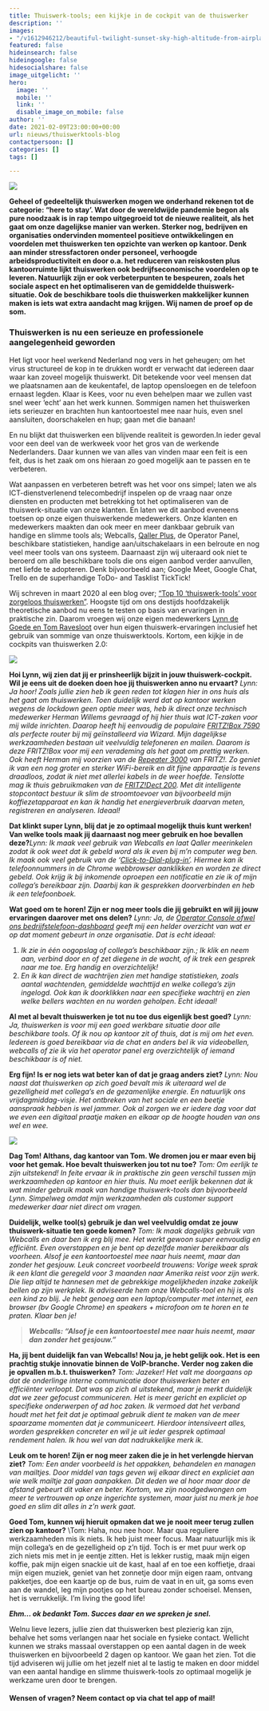 ```yaml
---
title: Thuiswerk-tools; een kijkje in de cockpit van de thuiswerker
description: ''
images:
- "/v1612946212/beautiful-twilight-sunset-sky-high-altitude-from-airplane-cockpit-view_cre5ta.jpg"
featured: false
hideinsearch: false
hideingoogle: false
hidesocialshare: false
image_uitgelicht: ''
hero:
  image: ''
  mobile: ''
  link: ''
  disable_image_on_mobile: false
author: ''
date: 2021-02-09T23:00:00+00:00
url: nieuws/thuiswerktools-blog
contactpersoon: []
categories: []
tags: []

---
```

![](https://res.cloudinary.com/callvoip/image/upload/v1612946212/beautiful-twilight-sunset-sky-high-altitude-from-airplane-cockpit-view_cre5ta.jpg)

**Geheel of gedeeltelijk thuiswerken mogen we onderhand rekenen tot de categorie: “here to stay’. Wat door de wereldwijde pandemie begon als pure noodzaak is in rap tempo uitgegroeid tot de nieuwe realiteit, als het gaat om onze dagelijkse manier van werken. Sterker nog, bedrijven en organisaties ondervinden momenteel positieve ontwikkelingen en voordelen met thuiswerken ten opzichte van werken op kantoor. Denk aan minder stressfactoren onder personeel, verhoogde arbeidsproductiviteit en door o.a. het reduceren van reiskosten plus kantoorruimte lijkt thuiswerken ook bedrijfseconomische voordelen op te leveren. Natuurlijk zijn er ook verbeterpunten te bespeuren, zoals het sociale aspect en het optimaliseren van de gemiddelde thuiswerk-situatie. Ook de beschikbare tools die thuiswerken makkelijker kunnen maken is iets wat extra aandacht mag krijgen. Wij namen de proef op de som.**

### Thuiswerken is nu een serieuze en professionele aangelegenheid geworden

Het ligt voor heel werkend Nederland nog vers in het geheugen; om het virus structureel de kop in te drukken wordt er verwacht dat iedereen daar waar kan zoveel mogelijk thuiswerkt. Dit betekende voor veel mensen dat we plaatsnamen aan de keukentafel, de laptop opensloegen en de telefoon ernaast legden. Klaar is Kees, voor nu even behelpen maar we zullen vast snel weer ‘echt’ aan het werk kunnen. Sommigen namen het thuiswerken iets serieuzer en brachten hun kantoortoestel mee naar huis, even snel aansluiten, doorschakelen en hup; gaan met die banaan!

En nu blijkt dat thuiswerken een blijvende realiteit is geworden.In ieder geval voor een deel van de werkweek voor het gros van de werkende Nederlanders. Daar kunnen we van alles van vinden maar een feit is een feit, dus is het zaak om ons hieraan zo goed mogelijk aan te passen en te verbeteren.

Wat aanpassen en verbeteren betreft was het voor ons simpel; laten we als ICT-dienstverlenend telecombedrijf inspelen op de vraag naar onze diensten en producten met betrekking tot het optimaliseren van de thuiswerk-situatie van onze klanten. En laten we dit aanbod eveneens toetsen op onze eigen thuiswerkende medewerkers. Onze klanten en medewerkers maakten dan ook meer en meer dankbaar gebruik van handige en slimme tools als; Webcalls, [Qaller Plus](https://www.callvoip.nl/telefonie/qaller/), de Operator Panel, beschikbare statistieken, handige aan/uitschakelaars in een belroute en nog veel meer tools van ons systeem. Daarnaast zijn wij uiteraard ook niet te beroerd om alle beschikbare tools die ons eigen aanbod verder aanvullen, met liefde te adopteren. Denk bijvoorbeeld aan; Google Meet, Google Chat, Trello en de superhandige ToDo- and Tasklist TickTick!

Wij schreven in maart 2020 al een blog over; [“Top 10 ‘thuiswerk-tools’ voor zorgeloos thuiswerken”](https://www.callvoip.nl/nieuws/top-10-thuiswerk-tools-voor-zorgeloos-thuiswerken/). Hoogste tijd om ons destijds hoofdzakelijk theoretische aanbod nu eens te testen op basis van ervaringen in praktische zin. Daarom vroegen wij onze eigen medewerkers [Lynn de Goede en Tom Ravesloot](https://www.callvoip.nl/overons/team/) over hun eigen thuiswerk-ervaringen inclusief het gebruik van sommige van onze thuiswerktools. Kortom, een kijkje in de cockpits van thuiswerken 2.0:

![](https://res.cloudinary.com/callvoip/image/upload/v1612453829/Screenshot_34_mgbtoz.png)

<b>Hoi Lynn, wij zien dat jij er prinsheerlijk bijzit in jouw thuiswerk-cockpit. Wil je eens uit de doeken doen hoe jij thuiswerken anno nu ervaart?</b>
_Lynn: Ja hoor! Zoals jullie zien heb ik geen reden tot klagen hier in ons huis als het gaat om thuiswerken. Toen duidelijk werd dat op kantoor werken wegens de lockdown geen optie meer was, heb ik direct onze technisch medewerker Herman Willems gevraagd of hij hier thuis wat ICT-zaken voor mij wilde inrichten. Daarop heeft hij eenvoudig de populaire_ [_FRITZ!Box 7590_](https://fritzshop.nl/fritzbox/592-fritzbox-7590.html) _als perfecte router bij mij geïnstalleerd via Wizard. Mijn dagelijkse werkzaamheden bestaan uit veelvuldig telefoneren en mailen. Daarom is deze FRITZ!Box voor mij een verademing als het gaat om prettig werken. Ook heeft Herman mij voorzien van de_ [_Repeater 3000_](https://fritzshop.nl/repeater/853-fritzrepeater-3000.html) _van FRITZ!. Zo geniet ik van een nog groter en sterker WiFi-bereik en dit fijne apparaatje is tevens draadloos, zodat ik niet met allerlei kabels in de weer hoefde. Tenslotte mag ik thuis gebruikmaken van de_ [_FRITZ!Dect 200_](https://fritzshop.nl/smart-home/15-fritzdect-200-intelligent-stopcontact.html?)_. Met dit intelligente stopcontact bestuur ik slim de stroomtoevoer van bijvoorbeeld mijn koffiezetapparaat en kan ik handig het energieverbruik daarvan meten, registreren en analyseren. Ideaal!_

<b>Dat klinkt super Lynn, blij dat je zo optimaal mogelijk thuis kunt werken! Van welke tools maak jij daarnaast nog meer gebruik en hoe bevallen deze?</b>_Lynn: Ik maak veel gebruik van Webcalls en laat Qaller meerinkelen zodat ik ook weet dat ik gebeld word als ik even bij m’n computer weg ben. Ik maak ook veel gebruik van de ‘_[_Click-to-Dial-plug-in’_](https://www.callvoip.nl/telefonie/clicktodial/)_. Hiermee kan ik telefoonnummers in de Chrome webbrowser aanklikken en worden ze direct gebeld. Ook krijg ik bij inkomende oproepen een notificatie en zie ik of mijn collega’s bereikbaar zijn. Daarbij kan ik gesprekken doorverbinden en heb ik een telefoonboek._

<b>Wat goed om te horen! Zijn er nog meer tools die jij gebruikt en wil jij jouw ervaringen daarover met ons delen?</b>
_Lynn: Ja, de_ [_Operator Console ofwel ons bedrijfstelefoon-dashboard_](https://www.callvoip.nl/telefonie/operator-console/) _geeft mij een helder overzicht van wat er op dat moment gebeurt in onze organisatie. Dat is echt ideaal:_

1. _Ik zie in één oogopslag of collega’s beschikbaar zijn.; Ik klik en neem aan, verbind door en of zet diegene in de wacht, of ik trek een gesprek naar me toe. Erg handig en overzichtelijk!_
2. _En ik kan direct de wachtrijen zien met handige statistieken, zoals aantal wachtenden, gemiddelde wachttijd en welke collega’s zijn ingelogd. Ook kan ik doorklikken naar een specifieke wachtrij en zien welke bellers wachten en nu worden geholpen. Echt ideaal!_

<b>Al met al bevalt thuiswerken je tot nu toe dus eigenlijk best goed?</b>
_Lynn: Ja, thuiswerken is voor mij een goed werkbare situatie door alle beschikbare tools. Of ik nou op kantoor zit of thuis, dat is mij om het even. Iedereen is goed bereikbaar via de chat en anders bel ik via videobellen, webcalls of zie ik via het operator panel erg overzichtelijk of iemand beschikbaar is of niet._

<b>Erg fijn! Is er nog iets wat beter kan of dat je graag anders ziet?</b>
_Lynn: Nou naast dat thuiswerken op zich goed bevalt mis ik uiteraard wel de gezelligheid met collega’s en de gezamenlijke energie. En natuurlijk ons vrijdagmiddag-visje. Het ontbreken van het sociale en een beetje aanspraak hebben is wel jammer. Ook al zorgen we er iedere dag voor dat we even een digitaal praatje maken en elkaar op de hoogte houden van ons wel en wee._

![](https://res.cloudinary.com/callvoip/image/upload/v1612453844/Screenshot_35_texsn8.png)

<b>Dag Tom! Althans, dag kantoor van Tom. We dromen jou er maar even bij voor het gemak. Hoe bevalt thuiswerken jou tot nu toe?</b>
_Tom: Om eerlijk te zijn uitstekend! In feite ervaar ik in praktische zin geen verschil tussen mijn werkzaamheden op kantoor en hier thuis. Nu moet eerlijk bekennen dat ik wat minder gebruik maak van handige thuiswerk-tools dan bijvoorbeeld Lynn. Simpelweg omdat mijn werkzaamheden als customer support medewerker daar niet direct om vragen._

<b>Duidelijk, welke tool(s) gebruik je dan wel veelvuldig omdat ze jouw thuiswerk-situatie ten goede komen?</b>
_Tom: Ik maak dagelijks gebruik van Webcalls en daar ben ik erg blij mee. Het werkt gewoon super eenvoudig en efficiënt. Even overstappen en je bent op dezelfde manier bereikbaar als voorheen. Alsof je een kantoortoestel mee naar huis neemt, maar dan zonder het gesjouw. Leuk concreet voorbeeld trouwens: Vorige week sprak ik een klant die geregeld voor 3 maanden naar Amerika reist voor zijn werk. Die liep altijd te hannesen met de gebrekkige mogelijkheden inzake zakelijk bellen op zijn werkplek. Ik adviseerde hem onze Webcalls-tool en hij is als een kind zo blij. Je hebt genoeg aan een laptop/computer met internet, een browser (bv Google Chrome) en speakers + microfoon om te horen en te praten. Klaar ben je!_

> **_Webcalls: “Alsof je een kantoortoestel mee naar huis neemt, maar dan zonder het gesjouw.”_**

<b>Ha, jij bent duidelijk fan van Webcalls! Nou ja, je hebt gelijk ook. Het is een prachtig stukje innovatie binnen de VoIP-branche. Verder nog zaken die je opvallen m.b.t. thuiswerken?</b>
_Tom: Jazeker! Het valt me doorgaans op dat de onderlinge interne communicatie door thuiswerken beter en efficiënter verloopt. Dat was op zich al uitstekend, maar je merkt duidelijk dat we zeer gefocust communiceren. Het is meer gericht en expliciet op specifieke onderwerpen of ad hoc zaken. Ik vermoed dat het verband houdt met het feit dat je optimaal gebruik dient te maken van de meer spaarzame momenten dat je communiceert. Hierdoor intensiveert alles, worden gesprekken concreter en wil je uit ieder gesprek optimaal rendement halen. Ik hou wel van dat nadrukkelijke merk ik._

<b>Leuk om te horen! Zijn er nog meer zaken die je in het verlengde hiervan ziet?</b>
_Tom: Een ander voorbeeld is het oppakken, behandelen en managen van mailtjes. Door middel van tags geven wij elkaar direct en expliciet aan wie welk mailtje zal gaan aanpakken. Dit deden we al hoor maar door de afstand gebeurt dit vaker en beter. Kortom, we zijn noodgedwongen om meer te vertrouwen op onze ingerichte systemen, maar juist nu merk je hoe goed en slim dit alles in z’n werk gaat._

<b>Goed Tom, kunnen wij hieruit opmaken dat we je nooit meer terug zullen zien op kantoor?</b>
\\Tom: Haha, nou nee hoor. Maar qua reguliere werkzaamheden mis ik niets. Ik heb juist meer focus. Maar natuurlijk mis ik mijn collega’s en de gezelligheid op z’n tijd. Toch is er met puur werk op zich niets mis met in je eentje zitten. Het is lekker rustig, maak mijn eigen koffie, pak mijn eigen snackie uit de kast, haal af en toe een koffietje, draai mijn eigen muziek, geniet van het zonnetje door mijn eigen raam, ontvang pakketjes, doe een kaartje op de bus, ruim de vaat in en uit, ga soms even aan de wandel, leg mijn pootjes op het bureau zonder schoeisel. Mensen, het is verrukkelijk. I’m living the good life!

<b>_Ehm... ok bedankt Tom. Succes daar en we spreken je snel._</b>

Welnu lieve lezers, jullie zien dat thuiswerken best plezierig kan zijn, behalve het soms verlangen naar het sociale en fysieke contact. Wellicht kunnen we straks massaal overstappen op een aantal dagen in de week thuiswerken en bijvoorbeeld 2 dagen op kantoor. We gaan het zien. Tot die tijd adviseren wij jullie om het jezelf niet al te lastig te maken en door middel van een aantal handige en slimme thuiswerk-tools zo optimaal mogelijk je werkzame uren door te brengen.

#### Wensen of vragen? Neem contact op via chat tel app of mail!